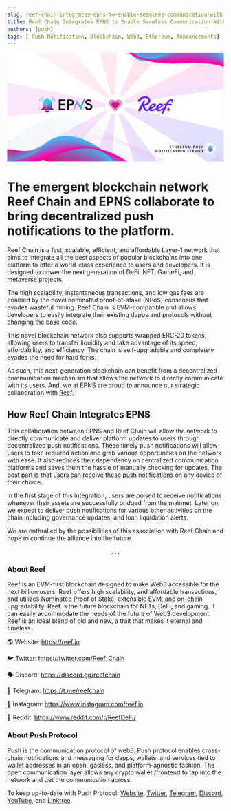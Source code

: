 ```yaml
---
slug: reef-chain-integrates-epns-to-enable-seamless-communication-with-users
title: Reef Chain Integrates EPNS to Enable Seamless Communication With Users
authors: [push]
tags: [ Push Notification, Blockchain, Web3, Ethereum, Announcements]
---
```


![Cover image of Reef Chain Integrates EPNS to Enable Seamless Communication With Users](./cover-image.png)

<!--customheaderpoint-->
# The emergent blockchain network Reef Chain and EPNS collaborate to bring decentralized push notifications to the platform.<br/>

Reef Chain is a fast, scalable, efficient, and affordable Layer-1 network that aims to integrate all the best aspects of popular blockchains into one platform to offer a world-class experience to users and developers. It is designed to power the next generation of DeFi, NFT, GameFi, and metaverse projects.

<!--truncate-->

The high scalability, instantaneous transactions, and low gas fees are enabled by the novel nominated proof-of-stake (NPoS) consensus that evades wasteful mining. Reef Chain is EVM-compatible and allows developers to easily integrate their existing dapps and protocols without changing the base code.

This novel blockchain network also supports wrapped ERC-20 tokens, allowing users to transfer liquidity and take advantage of its speed, affordability, and efficiency. The chain is self-upgradable and completely evades the need for hard forks.

As such, this next-generation blockchain can benefit from a decentralized communication mechanism that allows the network to directly communicate with its users. And, we at EPNS are proud to announce our strategic collaboration with [Reef](https://medium.com/u/4f1649b3658b?source=post_page-----f5e80bb632ff--------------------------------).

## How Reef Chain Integrates EPNS
This collaboration between EPNS and Reef Chain will allow the network to directly communicate and deliver platform updates to users through decentralized push notifications. These timely push notifications will allow users to take required action and grab various opportunities on the network with ease. It also reduces their dependency on centralized communication platforms and saves them the hassle of manually checking for updates. The best part is that users can receive these push notifications on any device of their choice.

In the first stage of this integration, users are poised to receive notifications whenever their assets are successfully bridged from the mainnet. Later on, we expect to deliver push notifications for various other activities on the chain including governance updates, and loan liquidation alerts.

We are enthralled by the possibilities of this association with Reef Chain and hope to continue the alliance into the future.

<center><b>.  .  .</b></center>

### About Reef
Reef is an EVM-first blockchain designed to make Web3 accessible for the next billion users. Reef offers high scalability, and affordable transactions, and utilizes Nominated Proof of Stake, extensible EVM, and on-chain upgradability. Reef is the future blockchain for NFTs, DeFi, and gaming. It can easily accommodate the needs of the future of Web3 development. Reef is an ideal blend of old and new, a trait that makes it eternal and timeless.

🌎 Website: https://reef.io

🐦 Twitter: https://twitter.com/Reef_Chain

🗣 Discord: https://discord.gg/reefchain

💬 Telegram: https://t.me/reefchain

📸 Instagram: https://www.instagram.com/reef.io

🤖 Reddit: https://www.reddit.com/r/ReefDeFi/



### About Push Protocol

Push is the communication protocol of web3. Push protocol enables cross-chain notifications and messaging for dapps, wallets, and services tied to wallet addresses in an open, gasless, and platform-agnostic fashion. The open communication layer allows any crypto wallet /frontend to tap into the network and get the communication across.

To keep up-to-date with Push Protocol: [Website](https://push.org/), [Twitter](https://twitter.com/pushprotocol), [Telegram](https://t.me/epnsproject), [Discord](https://discord.gg/pushprotocol), [YouTube](https://www.youtube.com/c/EthereumPushNotificationService), and [Linktree](https://linktr.ee/pushprotocol).
